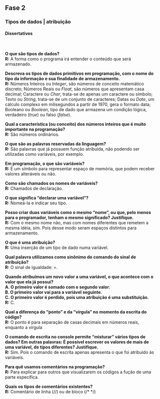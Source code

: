 ## Fase 2
### Tipos de dados | atribuição
#### Dissertativos
</br>

**O que são tipos de dados?**</br>
**R:** A forma como o programa irá entender o conteúdo que será armazenado.</br>

**Descreva os tipos de dados primitivos em programação, com o nome do tipo da informação e sua finalidade de armazenamento.**</br>
**R:** Números Inteiros ou *Integer*, são números de conceito matemático discreto; Números Reais ou *Float*, são números que apresentam casa decimal; Caractere ou *Char*, trata-se de apenas um caractere ou símbolo; Texto ou *String*, trata-se de um conjunto de caracteres; Datas ou *Date*, um cálculo complexo em milisegundos a partir de 1970, gera o formato data; Booleano ou *Boolean*, tipo de dado que armazena um condição lógica, verdadeiro (*true*) ou falso (*false*).</br>

**Qual a característica (ou conceito) dos números inteiros que é muito importante na programação?**</br>
**R:** São números ordinários.</br>

**O que são as palavras reservadas da linguagem?**</br>
**R:** São palavras que já possuem função atribuida, não podendo ser utilizadas como variáveis, por exemplo.</br>

**Em programação, o que são variáveis?**</br>
**R:** É um símbolo para representar espaço de memória, que podem receber valores alteráveis ou não.</br>

**Como são chamados os nomes de variáveis?**</br>
**R:** Chamados de declaração.</br>

**O que significa “declarar uma variável”?**</br>
**R:** Nomeá-la e indicar seu tipo.</br>

**Posso criar duas variáveis como o mesmo “nome”, ou que, pelo menos para o programador, tenham o mesmo significado? Justifique.**</br>
**R:** Com o mesmo nome não, mas com nomes diferentes que remetem a mesma idéia, sim. Pois desse modo seram espaços distintos para armazenamento.</br>

**O que é uma atribuição?**</br>
**R:** Uma inserção de um tipo de dado numa variável.</br>

**Qual palavra utilizamos como sinônimo do comando do sinal de atribuição?**</br>
**R:** O sinal de igualdade: =.</br>

**Quando atribuímos um novo valor a uma variável, o que acontece com o valor que ela já possui?**</br>
**A. O primeiro valor é somado com o segundo valor.**</br>
**B. O primeiro valor vai para a variável seguinte.**</br>
**C. O primeiro valor é perdido, pois uma atribuição é uma substituição.**</br>
**R:** C.</br>

**Qual a diferença do “ponto” e da “vírgula” no momento da escrita do código?**</br>
**R:** O ponto é para separação de casas decimais em números reais, enquanto a vírgula</br>

**O comando de escrita no console permite “misturar” vários tipos de dados? Em outras palavras: É possível escrever os valores de mais de uma variável, de tipos diferentes? Justifique.**</br>
**R:** Sim. Pois o comando de escrita apenas apresenta o que foi atribuido às variáveis.</br>

**Para quê usamos comentários na programação?**</br>
**R:** Para explicar para outros que visualizarem os códigos a fução de uma parte específica.</br>

**Quais os tipos de comentários existentes?**</br>
**R:** Comentário de linha (//) ou de bloco (/* */) </br>
